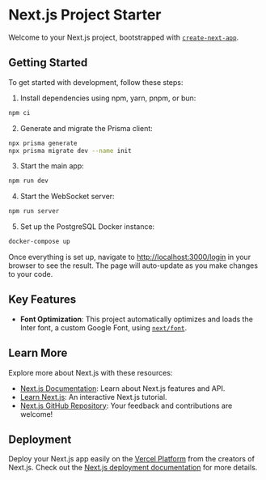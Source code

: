 # Next.js Project Starter

Welcome to your Next.js project, bootstrapped with [`create-next-app`](https://github.com/vercel/next.js/tree/canary/packages/create-next-app).

## Getting Started

To get started with development, follow these steps:

1. Install dependencies using npm, yarn, pnpm, or bun:

```bash
npm ci
```

2. Generate and migrate the Prisma client:

```bash
npx prisma generate
npx prisma migrate dev --name init 
```

3. Start the main app:

```bash
npm run dev
```

4. Start the WebSocket server:

```bash
npm run server
```

5. Set up the PostgreSQL Docker instance:

```bash
docker-compose up
```

Once everything is set up, navigate to [http://localhost:3000/login](http://localhost:3000/login) in your browser to see the result. The page will auto-update as you make changes to your code.

## Key Features

- **Font Optimization**: This project automatically optimizes and loads the Inter font, a custom Google Font, using [`next/font`](https://nextjs.org/docs/basic-features/font-optimization).

## Learn More

Explore more about Next.js with these resources:

- [Next.js Documentation](https://nextjs.org/docs): Learn about Next.js features and API.
- [Learn Next.js](https://nextjs.org/learn): An interactive Next.js tutorial.
- [Next.js GitHub Repository](https://github.com/vercel/next.js/): Your feedback and contributions are welcome!

## Deployment

Deploy your Next.js app easily on the [Vercel Platform](https://vercel.com/new?utm_medium=default-template&filter=next.js&utm_source=create-next-app&utm_campaign=create-next-app-readme) from the creators of Next.js. Check out the [Next.js deployment documentation](https://nextjs.org/docs/deployment) for more details.
